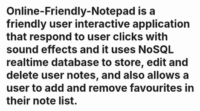# Online-Friendly-Notepad is a friendly user interactive application that respond to user clicks with sound effects and it uses NoSQL realtime database to store, edit and delete user notes, and also allows a user to add and remove favourites in their note list.
